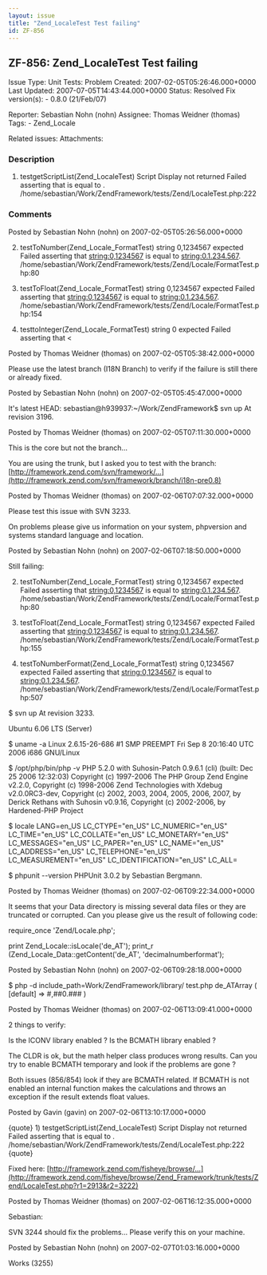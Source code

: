 ```yaml
---
layout: issue
title: "Zend_LocaleTest Test failing"
id: ZF-856
---
```


ZF-856: Zend\_LocaleTest Test failing
-------------------------------------

 Issue Type: Unit Tests: Problem Created: 2007-02-05T05:26:46.000+0000 Last Updated: 2007-07-05T14:43:44.000+0000 Status: Resolved Fix version(s): - 0.8.0 (21/Feb/07)
 
 Reporter:  Sebastian Nohn (nohn)  Assignee:  Thomas Weidner (thomas)  Tags: - Zend\_Locale
 
 Related issues: 
 Attachments: 
### Description

1) testgetScriptList(Zend\_LocaleTest) Script Display not returned Failed asserting that is equal to . /home/sebastian/Work/ZendFramework/tests/Zend/LocaleTest.php:222

 

 

### Comments

Posted by Sebastian Nohn (nohn) on 2007-02-05T05:26:56.000+0000

2) testToNumber(Zend\_Locale\_FormatTest) string 0,1234567 expected Failed asserting that <string:0,1234567> is equal to <string:0.1.234.567>. /home/sebastian/Work/ZendFramework/tests/Zend/Locale/FormatTest.php:80

3) testToFloat(Zend\_Locale\_FormatTest) string 0,1234567 expected Failed asserting that <string:0,1234567> is equal to <string:0.1.234.567>. /home/sebastian/Work/ZendFramework/tests/Zend/Locale/FormatTest.php:154

4) testtoInteger(Zend\_Locale\_FormatTest) string 0 expected Failed asserting that <

 

 

Posted by Thomas Weidner (thomas) on 2007-02-05T05:38:42.000+0000

Please use the latest branch (I18N Branch) to verify if the failure is still there or already fixed.

 

 

Posted by Sebastian Nohn (nohn) on 2007-02-05T05:45:47.000+0000

It's latest HEAD: sebastian@h939937:~/Work/ZendFramework$ svn up At revision 3196.

 

 

Posted by Thomas Weidner (thomas) on 2007-02-05T07:11:30.000+0000

This is the core but not the branch...

You are using the trunk, but I asked you to test with the branch: [http://framework.zend.com/svn/framework/…](http://framework.zend.com/svn/framework/branch/i18n-pre0.8)

 

 

Posted by Thomas Weidner (thomas) on 2007-02-06T07:07:32.000+0000

Please test this issue with SVN 3233.

On problems please give us information on your system, phpversion and systems standard language and location.

 

 

Posted by Sebastian Nohn (nohn) on 2007-02-06T07:18:50.000+0000

Still failing:

2) testToNumber(Zend\_Locale\_FormatTest) string 0,1234567 expected Failed asserting that <string:0,1234567> is equal to <string:0.1.234.567>. /home/sebastian/Work/ZendFramework/tests/Zend/Locale/FormatTest.php:80

3) testToFloat(Zend\_Locale\_FormatTest) string 0,1234567 expected Failed asserting that <string:0,1234567> is equal to <string:0.1.234.567>. /home/sebastian/Work/ZendFramework/tests/Zend/Locale/FormatTest.php:155

4) testToNumberFormat(Zend\_Locale\_FormatTest) string 0,1234567 expected Failed asserting that <string:0,1234567> is equal to <string:0.1.234.567>. /home/sebastian/Work/ZendFramework/tests/Zend/Locale/FormatTest.php:507

$ svn up At revision 3233.

Ubuntu 6.06 LTS (Server)

$ uname -a Linux 2.6.15-26-686 #1 SMP PREEMPT Fri Sep 8 20:16:40 UTC 2006 i686 GNU/Linux

$ /opt/php/bin/php -v PHP 5.2.0 with Suhosin-Patch 0.9.6.1 (cli) (built: Dec 25 2006 12:32:03) Copyright (c) 1997-2006 The PHP Group Zend Engine v2.2.0, Copyright (c) 1998-2006 Zend Technologies with Xdebug v2.0.0RC3-dev, Copyright (c) 2002, 2003, 2004, 2005, 2006, 2007, by Derick Rethans with Suhosin v0.9.16, Copyright (c) 2002-2006, by Hardened-PHP Project

$ locale LANG=en\_US LC\_CTYPE="en\_US" LC\_NUMERIC="en\_US" LC\_TIME="en\_US" LC\_COLLATE="en\_US" LC\_MONETARY="en\_US" LC\_MESSAGES="en\_US" LC\_PAPER="en\_US" LC\_NAME="en\_US" LC\_ADDRESS="en\_US" LC\_TELEPHONE="en\_US" LC\_MEASUREMENT="en\_US" LC\_IDENTIFICATION="en\_US" LC\_ALL=

$ phpunit --version PHPUnit 3.0.2 by Sebastian Bergmann.

 

 

Posted by Thomas Weidner (thomas) on 2007-02-06T09:22:34.000+0000

It seems that your Data directory is missing several data files or they are truncated or corrupted. Can you please give us the result of following code:

require\_once 'Zend/Locale.php';

print Zend\_Locale::isLocale('de\_AT'); print\_r (Zend\_Locale\_Data::getContent('de\_AT', 'decimalnumberformat');

 

 

Posted by Sebastian Nohn (nohn) on 2007-02-06T09:28:18.000+0000

$ php -d include\_path=Work/ZendFramework/library/ test.php de\_ATArray ( [default] => #,##0.### )

 

 

Posted by Thomas Weidner (thomas) on 2007-02-06T13:09:41.000+0000

2 things to verify:

Is the ICONV library enabled ? Is the BCMATH library enabled ?

The CLDR is ok, but the math helper class produces wrong results. Can you try to enable BCMATH temporary and look if the problems are gone ?

Both issues (856/854) look if they are BCMATH related. If BCMATH is not enabled an internal function makes the calculations and throws an exception if the result extends float values.

 

 

Posted by Gavin (gavin) on 2007-02-06T13:10:17.000+0000

{quote} 1) testgetScriptList(Zend\_LocaleTest) Script Display not returned Failed asserting that is equal to . /home/sebastian/Work/ZendFramework/tests/Zend/LocaleTest.php:222 {quote}

Fixed here: [http://framework.zend.com/fisheye/browse/…](http://framework.zend.com/fisheye/browse/Zend_Framework/trunk/tests/Zend/LocaleTest.php?r1=2913&r2=3222)

 

 

Posted by Thomas Weidner (thomas) on 2007-02-06T16:12:35.000+0000

Sebastian:

SVN 3244 should fix the problems... Please verify this on your machine.

 

 

Posted by Sebastian Nohn (nohn) on 2007-02-07T01:03:16.000+0000

Works (3255)

 

 